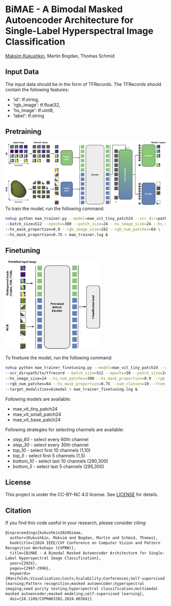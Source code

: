 # BiMAE - A Bimodal Masked Autoencoder Architecture for Single-Label Hyperspectral Image Classification
[Maksim Kukushkin](https://github.com/max-kuk/bimae_seed_classification), Martin Bogdan, Thomas Schmid

## Input Data
The input data should be in the form of TFRecords. The TFRecords should contain the following features:
- 'id': tf.string,
- 'rgb_image': tf.float32,
- 'hs_image': tf.uint8,
- 'label': tf.string


## Pretraining

<img src="imgs/BiMAE_pretraining.jpg" alt="BiMAE pretraining" style="width:600px;"/>
To train the model, run the following command:

```bash
nohup python mae_trainer.py --model=mae_vit_tiny_patch24 --scr_dir=path/to/tfrecord \
--batch_size=512 --epochs=300 --patch_size=24 --hs_image_size=24 --hs_num_patches=300 \
--hs_mask_proportion=0.9 --rgb_image_size=192 --rgb_num_patches=64 \
--hs_mask_proportion=0.75 > mae_trainer.log &  
```

## Finetuning


<img src="imgs/BiMAE_finetuning.jpg" alt="BiMAE finetuning" style="width:300px;"/>

To finetune the model, run the following command:
```bash
nohup python mae_trainer_finetuning.py --model=mae_vit_tiny_patch24 --select_channels_strategy=step_60 \
--scr_dir=path/to/tfrecord --batch_size=512 --epochs=50 --patch_size=24 \
--hs_image_size=24 --hs_num_patches=300 --hs_mask_proportion=0.9 --rgb_image_size=192 \
--rgb_num_patches=64 --hs_mask_proportion=0.75 --num_classes=19 --from_scratch=False \
--target_modalities=bimodal > mae_trainer_finetuning.log &  
```

Following models are available:
- mae_vit_tiny_patch24
- mae_vit_small_patch24
- mae_vit_base_patch24

Following strategies for selecting channels are available:
- *step_60*  - select every 60th channel
- *step_30* - select every 30th channel
- *top_10* - select first 10 channels (1,10)
- *top_5* - select first 5 channels (1,5)
- *bottom_10* - select last 10 channels (290,300)
- *bottom_5* - select last 5 channels (295,300)

## License
This project is under the CC-BY-NC 4.0 license. See [LICENSE](https://github.com/max-kuk/bimae_seed_classification/blob/main/LICENSE.md)  for details.

## Citation
If you find this code useful in your research, please consider citing:
```
@inproceedings{kukushkin2024bimae,
  author={Kukushkin, Maksim and Bogdan, Martin and Schmid, Thomas},
  booktitle={2024 IEEE/CVF Conference on Computer Vision and Pattern Recognition Workshops (CVPRW)}, 
  title={BiMAE - A Bimodal Masked Autoencoder Architecture for Single-Label Hyperspectral Image Classification}, 
  year={2024},
  pages={2987-2996},
  keywords={Manifolds;Visualization;Costs;Scalability;Conferences;Self-supervised learning;Pattern recognition;masked autoencoder;hyperspectral imaging;seed purity testing;hyperspectral classification;multimodal masked autoencoder;masked modeling;self-supervised learning},
  doi={10.1109/CVPRW63382.2024.00304}}
```
